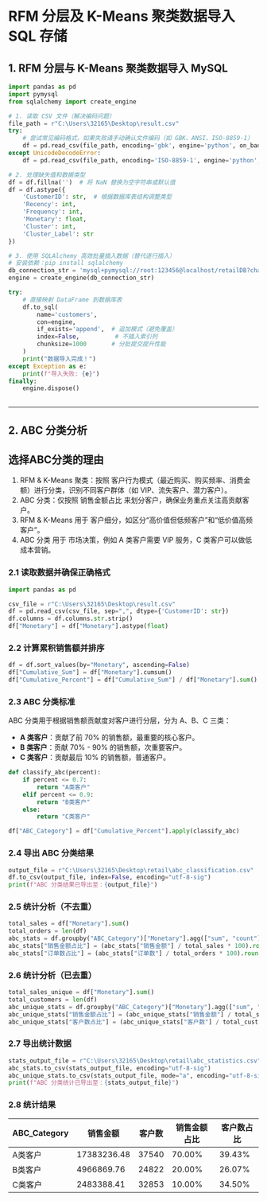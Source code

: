# RFM 分层及 K-Means 聚类数据导入 SQL 存储

## 1. RFM 分层与 K-Means 聚类数据导入 MySQL

```python
import pandas as pd
import pymysql
from sqlalchemy import create_engine

# 1. 读取 CSV 文件（解决编码问题）
file_path = r"C:\Users\32165\Desktop\result.csv"
try:
    # 尝试常见编码格式，如果失败请手动确认文件编码（如 GBK、ANSI、ISO-8859-1）
    df = pd.read_csv(file_path, encoding='gbk', engine='python', on_bad_lines='skip')
except UnicodeDecodeError:
    df = pd.read_csv(file_path, encoding='ISO-8859-1', engine='python', on_bad_lines='skip')

# 2. 处理缺失值和数据类型
df = df.fillna('')  # 将 NaN 替换为空字符串或默认值
df = df.astype({
    'CustomerID': str,  # 根据数据库表结构调整类型
    'Recency': int,
    'Frequency': int,
    'Monetary': float,
    'Cluster': int,
    'Cluster_Label': str
})

# 3. 使用 SQLAlchemy 高效批量插入数据（替代逐行插入）
# 安装依赖：pip install sqlalchemy
db_connection_str = 'mysql+pymysql://root:123456@localhost/retailDB?charset=utf8mb4'
engine = create_engine(db_connection_str)

try:
    # 直接映射 DataFrame 到数据库表
    df.to_sql(
        name='customers',
        con=engine,
        if_exists='append',  # 追加模式（避免覆盖）
        index=False,          # 不插入索引列
        chunksize=1000       # 分批提交提升性能
    )
    print("数据导入完成！")
except Exception as e:
    print(f"导入失败: {e}")
finally:
    engine.dispose()
   
```

---

## 2. ABC 分类分析

## 选择ABC分类的理由
1. RFM & K-Means 聚类：按照 客户行为模式（最近购买、购买频率、消费金额）进行分类，识别不同客户群体（如 VIP、流失客户、潜力客户）。
2. ABC 分类：仅按照 销售金额占比 来划分客户，确保业务重点关注高贡献客户。
3. RFM & K-Means 用于 客户细分，如区分“高价值但低频客户”和“低价值高频客户”。
4. ABC 分类 用于 市场决策，例如 A 类客户需要 VIP 服务，C 类客户可以做低成本营销。

### 2.1 读取数据并确保正确格式
```python
import pandas as pd

csv_file = r"C:\Users\32165\Desktop\result.csv"
df = pd.read_csv(csv_file, sep=",", dtype={'CustomerID': str})  
df.columns = df.columns.str.strip()
df["Monetary"] = df["Monetary"].astype(float)
```

### 2.2 计算累积销售额并排序
```python
df = df.sort_values(by="Monetary", ascending=False)
df["Cumulative_Sum"] = df["Monetary"].cumsum()
df["Cumulative_Percent"] = df["Cumulative_Sum"] / df["Monetary"].sum()
```

### 2.3 ABC 分类标准
ABC 分类用于根据销售额贡献度对客户进行分层，分为 A、B、C 三类：

- **A 类客户**：贡献了前 70% 的销售额，最重要的核心客户。
- **B 类客户**：贡献 70% - 90% 的销售额，次重要客户。
- **C 类客户**：贡献最后 10% 的销售额，普通客户。

```python
def classify_abc(percent):
    if percent <= 0.7:
        return "A类客户"
    elif percent <= 0.9:
        return "B类客户"
    else:
        return "C类客户"

df["ABC_Category"] = df["Cumulative_Percent"].apply(classify_abc)
```

### 2.4 导出 ABC 分类结果
```python
output_file = r"C:\Users\32165\Desktop\retail\abc_classification.csv"
df.to_csv(output_file, index=False, encoding="utf-8-sig")  
print(f"ABC 分类结果已导出至：{output_file}")
```

### 2.5 统计分析（不去重）
```python
total_sales = df["Monetary"].sum()
total_orders = len(df)
abc_stats = df.groupby("ABC_Category")["Monetary"].agg(["sum", "count"]).rename(columns={"sum": "销售金额", "count": "订单数"})
abc_stats["销售金额占比"] = (abc_stats["销售金额"] / total_sales * 100).round(2).astype(str) + "%"
abc_stats["订单数占比"] = (abc_stats["订单数"] / total_orders * 100).round(2).astype(str) + "%"
```

### 2.6 统计分析（已去重）
```python
total_sales_unique = df["Monetary"].sum()
total_customers = len(df)
abc_unique_stats = df.groupby("ABC_Category")["Monetary"].agg(["sum", "count"]).rename(columns={"sum": "销售金额", "count": "客户数"})
abc_unique_stats["销售金额占比"] = (abc_unique_stats["销售金额"] / total_sales_unique * 100).round(2).astype(str) + "%"
abc_unique_stats["客户数占比"] = (abc_unique_stats["客户数"] / total_customers * 100).round(2).astype(str) + "%"
```

### 2.7 导出统计数据
```python
stats_output_file = r"C:\Users\32165\Desktop\retail\abc_statistics.csv"
abc_stats.to_csv(stats_output_file, encoding="utf-8-sig")
abc_unique_stats.to_csv(stats_output_file, mode="a", encoding="utf-8-sig")  
print(f"ABC 分类统计已导出至：{stats_output_file}")
```

### 2.8 统计结果
| ABC_Category | 销售金额      | 客户数  | 销售金额占比 | 客户数占比 |
|-------------|-------------|--------|------------|---------|
| A类客户    | 17383236.48 | 37540  | 70.00%     | 39.43%  |
| B类客户    | 4966869.76  | 24822  | 20.00%     | 26.07%  |
| C类客户    | 2483388.41  | 32853  | 10.00%     | 34.50%  |

